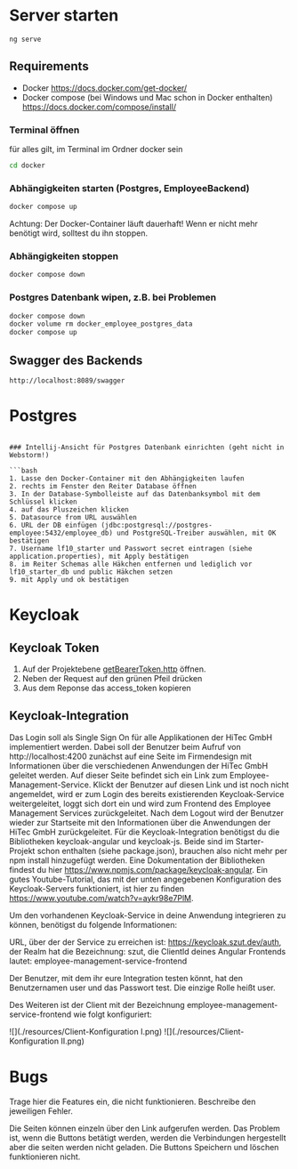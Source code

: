 # Server starten
```
ng serve
```

## Requirements

* Docker https://docs.docker.com/get-docker/
* Docker compose (bei Windows und Mac schon in Docker enthalten) https://docs.docker.com/compose/install/

### Terminal öffnen

für alles gilt, im Terminal im Ordner docker sein

```bash
cd docker
```

### Abhängigkeiten starten (Postgres, EmployeeBackend)

```bash
docker compose up
```

Achtung: Der Docker-Container läuft dauerhaft! Wenn er nicht mehr benötigt wird, solltest du ihn stoppen.

### Abhängigkeiten stoppen

```bash
docker compose down
```

### Postgres Datenbank wipen, z.B. bei Problemen

```bash
docker compose down
docker volume rm docker_employee_postgres_data
docker compose up
```

## Swagger des Backends

```
http://localhost:8089/swagger
```

# Postgres

```

### Intellij-Ansicht für Postgres Datenbank einrichten (geht nicht in Webstorm!)

```bash
1. Lasse den Docker-Container mit den Abhängigkeiten laufen
2. rechts im Fenster den Reiter Database öffnen
3. In der Database-Symbolleiste auf das Datenbanksymbol mit dem Schlüssel klicken
4. auf das Pluszeichen klicken
5. Datasource from URL auswählen
6. URL der DB einfügen (jdbc:postgresql://postgres-employee:5432/employee_db) und PostgreSQL-Treiber auswählen, mit OK bestätigen
7. Username lf10_starter und Passwort secret eintragen (siehe application.properties), mit Apply bestätigen
8. im Reiter Schemas alle Häkchen entfernen und lediglich vor lf10_starter_db und public Häkchen setzen
9. mit Apply und ok bestätigen 
```

# Keycloak

## Keycloak Token

1. Auf der Projektebene [getBearerToken.http](./getBearerToken.http) öffnen.
2. Neben der Request auf den grünen Pfeil drücken
3. Aus dem Reponse das access_token kopieren

## Keycloak-Integration

Das Login soll als Single Sign On für alle Applikationen der HiTec GmbH implementiert werden. Dabei soll der Benutzer beim Aufruf von http://localhost:4200
zunächst auf eine Seite im Firmendesign mit Informationen über die verschiedenen Anwendungen der HiTec GmbH geleitet werden. Auf dieser Seite 
befindet sich ein Link zum Employee-Management-Service. Klickt der Benutzer auf diesen Link und ist noch nicht angemeldet, wird er zum Login des bereits 
existierenden Keycloak-Service weitergeleitet, loggt sich dort ein und wird zum Frontend des Employee Management Services zurückgeleitet. Nach dem Logout
wird der Benutzer wieder zur Startseite mit den Informationen über die Anwendungen der HiTec GmbH zurückgeleitet. 
Für die Keycloak-Integration benötigst du die Bibliotheken keycloak-angular und keycloak-js. Beide sind im Starter-Projekt schon enthalten (siehe package.json),
brauchen also nicht mehr per npm install hinzugefügt werden. Eine Dokumentation der Bibliotheken findest du hier https://www.npmjs.com/package/keycloak-angular. 
Ein gutes Youtube-Tutorial, das mit der unten angegebenen Konfiguration des Keycloak-Servers funktioniert, ist hier zu finden https://www.youtube.com/watch?v=aykr98e7PlM.

Um den vorhandenen Keycloak-Service in deine Anwendung integrieren zu können, benötigst du folgende Informationen:

URL, über der der Service zu erreichen ist: https://keycloak.szut.dev/auth,
der Realm hat die Bezeichnung: szut,
die ClientId deines Angular Frontends lautet: employee-management-service-frontend

Der Benutzer, mit dem ihr eure Integration testen könnt, hat den Benutzernamen user und das Passwort test. Die einzige Rolle heißt user.

Des Weiteren ist der Client mit der Bezeichnung employee-management-service-frontend wie folgt konfiguriert:

![](./resources/Client-Konfiguration I.png)
![](./resources/Client-Konfiguration II.png)

# Bugs

Trage hier die Features ein, die nicht funktionieren. Beschreibe den jeweiligen Fehler.

Die Seiten können einzeln über den Link aufgerufen werden. Das Problem ist, wenn die Buttons betätigt werden, werden die Verbindungen hergestellt aber die seiten werden nicht geladen.
Die Buttons Speichern und löschen funktionieren nicht.
